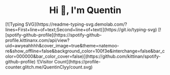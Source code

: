 <h1 align="center">Hi 👋, I'm Quentin</h1>
[![Typing SVG](https://readme-typing-svg.demolab.com/?lines=First+line+of+text;Second+line+of+text)](https://git.io/typing-svg)
[![spotify-github-profile](https://spotify-github-profile.kittinanx.com/api/view?uid=awyeahhhh&cover_image=true&theme=natemoo-re&show_offline=false&background_color=100f3e&interchange=false&bar_color=000000&bar_color_cover=false)](https://github.com/kittinan/spotify-github-profile)
![Visitor Count](https://profile-counter.glitch.me/QuentinClyy/count.svg)